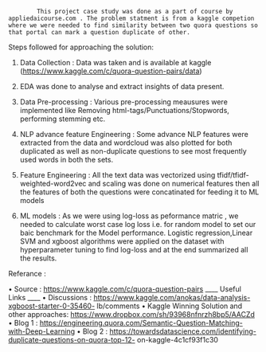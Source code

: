 			This project case study was done as a part of course by appliedaicourse.com . The problem statment is from a kaggle competion where we were needed to find similarity between two quora questions so that portal can mark a question duplicate of other.

Steps followed for approaching the solution:

1. Data Collection : Data was taken and is available at kaggle (https://www.kaggle.com/c/quora-question-pairs/data)

2. EDA was done to analyse and extract insights of data present.

3. Data Pre-processing : Various pre-processing meausures were implemented like Removing html-tags/Punctuations/Stopwords, performing stemming etc.

4. NLP advance feature Engineering : Some advance NLP features were extracted from the data and wordcloud was also plotted for both duplicated as well as non-duplicate questions to see most frequently used words in both the sets.

5. Feature Engineering : All the text data was vectorized using tfidf/tfidf-weighted-word2vec and scaling was done on numerical features then all the features of both the questions were concatinated for feeding it to ML models

6. ML models : As we were using log-loss as peformance matric , we needed to calculate worst case log loss i.e. for random model to set our baic benchmark for the Model performance. Logistic regression,Linear SVM and xgboost algorithms were applied on the dataset with hyperparameter tuning to find log-loss and at the end summarized all the results.

Referance :

• Source : https://www.kaggle.com/c/quora-question-pairs ____ Useful Links ____
• Discussions :
https://www.kaggle.com/anokas/data-analysis-xgboost-starter-0-35460-
lb/comments
• Kaggle Winning Solution and other approaches: https://www.dropbox.com/sh/93968nfnrzh8bp5/AACZd
• Blog 1 : https://engineering.quora.com/Semantic-Question-Matching-with-Deep-Learning
• Blog 2 : https://towardsdatascience.com/identifying-duplicate-questions-on-quora-top-12-
on-kaggle-4c1cf93f1c30
